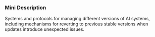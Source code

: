 ### Mini Description

Systems and protocols for managing different versions of AI systems, including mechanisms for reverting to previous stable versions when updates introduce unexpected issues.
